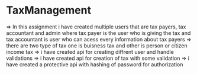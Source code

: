 # TaxManagement


=> In this assignment i have created multiple users that are tax payers, tax accountant and admin where tax payer is the user who is giving the tax and tax accountant is user who can acess every information about tax payers 
=> there are two type of tax one is buisness tax and other is person or citizen income tax 
=> i have created api for creating diffrent user and handle validations 
=> i have created api for creation of tax with some validation 
=> i have created a protective api with hashing of password for authorization
